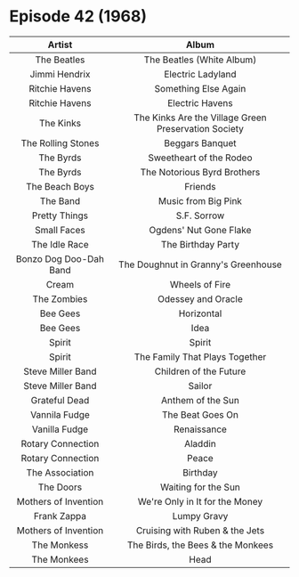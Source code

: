 # Episode 42 (1968)

| Artist | Album |
| :---: | :---: |
| The Beatles | The Beatles (White Album) |
| Jimmi Hendrix | Electric Ladyland |
| Ritchie Havens | Something Else Again |
| Ritchie Havens | Electric Havens |
| The Kinks | The Kinks Are the Village Green Preservation Society |
| The Rolling Stones | Beggars Banquet |
| The Byrds | Sweetheart of the Rodeo |
| The Byrds | The Notorious Byrd Brothers |
| The Beach Boys | Friends |
| The Band | Music from Big Pink |
| Pretty Things | S.F. Sorrow |
| Small Faces | Ogdens' Nut Gone Flake |
| The Idle Race | The Birthday Party |
| Bonzo Dog Doo-Dah Band | The Doughnut in Granny's Greenhouse |
| Cream | Wheels of Fire |
| The Zombies | Odessey and Oracle |
| Bee Gees | Horizontal |
| Bee Gees | Idea |
| Spirit | Spirit |
| Spirit | The Family That Plays Together |
| Steve Miller Band | Children of the Future |
| Steve Miller Band | Sailor |
| Grateful Dead | Anthem of the Sun |
| Vannila Fudge | The Beat Goes On |
| Vanilla Fudge | Renaissance |
| Rotary Connection | Aladdin |
| Rotary Connection | Peace |
| The Association | Birthday |
| The Doors | Waiting for the Sun |
| Mothers of Invention | We're Only in It for the Money |
| Frank Zappa | Lumpy Gravy |
| Mothers of Invention | Cruising with Ruben & the Jets |
| The Monkess | The Birds, the Bees & the Monkees |
| The Monkees | Head |